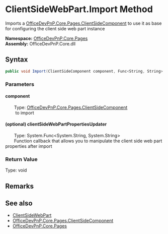 # ClientSideWebPart.Import Method  
Imports a  [OfficeDevPnP.Core.Pages.ClientSideComponent](OfficeDevPnP.Core.Pages.ClientSideComponent.md)  to use it as base for configuring the client side web part instance  

**Namespace:** [OfficeDevPnP.Core.Pages](OfficeDevPnP.Core.Pages.md)  
**Assembly:** OfficeDevPnP.Core.dll  
## Syntax
```C#
public void Import(ClientSideComponent component, Func<String, String> clientSideWebPartPropertiesUpdater)
```
### Parameters
#### component  
&emsp;&emsp;Type: [OfficeDevPnP.Core.Pages.ClientSideComponent](OfficeDevPnP.Core.Pages.ClientSideComponent.md)  
&emsp;&emsp; to import  

  

#### (optional) clientSideWebPartPropertiesUpdater  
&emsp;&emsp;Type: System.Func&lt;System.String, System.String&gt;  
&emsp;&emsp;Function callback that allows you to manipulate the client side web part properties after import  

  

### Return Value
Type: void  

## Remarks
  
## See also
- [ClientSideWebPart](OfficeDevPnP.Core.Pages.ClientSideWebPart.md) 
- [OfficeDevPnP.Core.Pages.ClientSideComponent](OfficeDevPnP.Core.Pages.ClientSideComponent.md)
- [OfficeDevPnP.Core.Pages](OfficeDevPnP.Core.Pages.md) 
